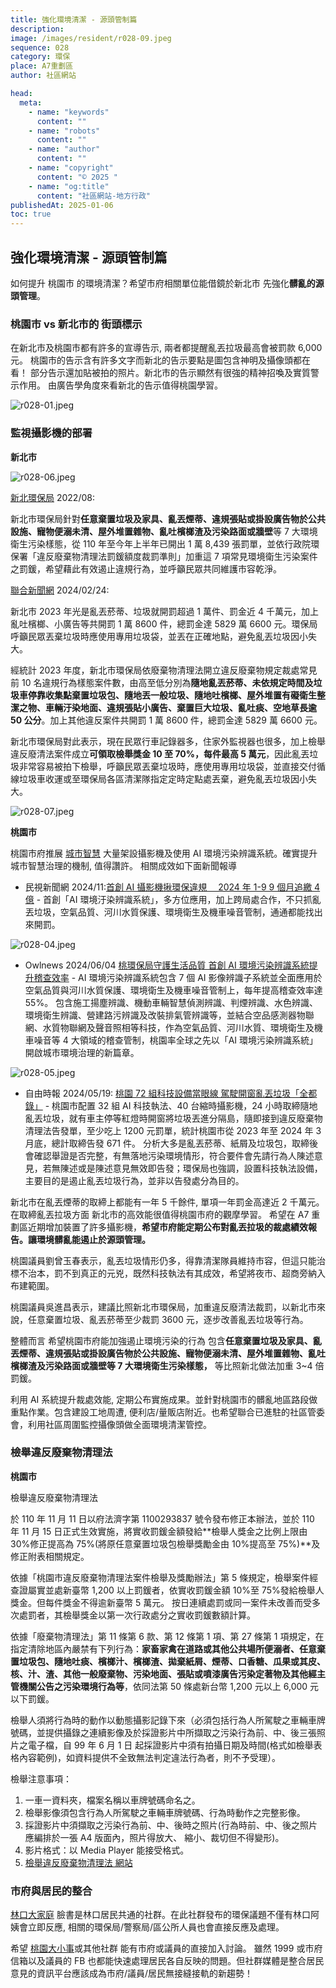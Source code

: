 ```yaml
---
title: 強化環境清潔 - 源頭管制篇
description:
image: /images/resident/r028-09.jpeg
sequence: 028
category: 環保
place: A7重劃區
author: 社區網站

head:
  meta:
    - name: "keywords"
      content: ""
    - name: "robots"
      content: ""
    - name: "author"
      content: ""
    - name: "copyright"
      content: "© 2025 "
    - name: "og:title"
      content: "社區網站-地方行政"
publishedAt: 2025-01-06
toc: true
---
```


## 強化環境清潔 - 源頭管制篇

如何提升 桃園市 的環境清潔？希望市府相關單位能借鏡於新北市 先強化**髒亂的源頭管理**。

### 桃園市 vs 新北市的 街頭標示

在新北市及桃園市都有許多的宣導告示, 兩者都提醒亂丟拉圾最高會被罰款 6,000 元。 桃園市的告示含有許多文字而新北的告示要點是圖包含神明及攝像頭都在看！ 部分告示還加貼被拍的照片。新北市的告示顯然有很強的精神招喚及實質警示作用。 由廣告學角度來看新北的告示值得桃園學習。

![r028-01.jpeg](/images/resident/r028-01.jpeg)

### 監視攝影機的部署

**新北市**

![r028-06.jpeg](/images/resident/r028-06.jpeg)

<a href="https://www.epd.ntpc.gov.tw/Journal/Content?c=11108&t=policy">新北環保局</a> 2022/08:

新北市環保局針對**任意棄置垃圾及家具、亂丟煙蒂、違規張貼或掛設廣告物於公共設施、寵物便溺未清、屋外堆置雜物、亂吐檳榔渣及污染路面或牆壁**等 7 大環境衛生污染樣態，從 110 年至今年上半年已開出 1 萬 8,439 張罰單，並依行政院環保署「違反廢棄物清理法罰鍰額度裁罰準則」加重這 7 項常見環境衛生污染案件之罰鍰，希望藉此有效遏止違規行為，並呼籲民眾共同維護市容乾淨。

<a href="https://udn.com/news/story/7323/7789894">聯合新聞網</a> 2024/02/24:

新北市 2023 年光是亂丟菸蒂、垃圾就開罰超過 1 萬件、罰金近 4 千萬元，加上亂吐檳榔、小廣告等共開罰 1 萬 8600 件，總罰金達 5829 萬 6600 元。環保局呼籲民眾丟棄垃圾時應使用專用垃圾袋，並丟在正確地點，避免亂丟垃圾因小失大。

經統計 2023 年度，新北市環保局依廢棄物清理法開立違反廢棄物規定裁處常見前 10 名違規行為樣態案件數，由高至低分別為**隨地亂丟菸蒂、未依規定時間及垃圾車停靠收集點棄置垃圾包、隨地丟一般垃圾、隨地吐檳榔、屋外堆置有礙衛生整潔之物、車輛汙染地面、違規張貼小廣告、棄置巨大垃圾、亂吐痰、空地草長逾 50 公分**。加上其他違反案件共開罰 1 萬 8600 件，總罰金達 5829 萬 6600 元。

新北市環保局對此表示，現在民眾行車記錄器多，住家外監視器也很多，加上檢舉違反廢清法案件成立**可領取檢舉獎金 10 至 70%，每件最高 5 萬元**，因此亂丟垃圾非常容易被拍下檢舉，呼籲民眾丟棄垃圾時，應使用專用垃圾袋，並直接交付循線垃圾車收運或至環保局各區清潔隊指定定時定點處丟棄，避免亂丟垃圾因小失大。

![r028-07.jpeg](/images/resident/r028-07.jpeg)

**桃園市**

桃園市府推展 <a href="https://www.smart-taoyuan.tw/?gad_source=1&gclid=CjwKCAiA-Oi7BhA1EiwA2rIu2y9HwaGLmoss7rxYaiq1Z6QyKyTTz-ELXjlVMGlHeqVZISnBRmQoWhoCrp4QAvD_BwE">城市智慧</a> 大量架設攝影機及使用 AI 環境污染辨識系統。確實提升城市智慧治理的機制, 值得讚許。 相關成效如下面新聞報導

- 民視新聞網 2024/11:<a href="https://www.youtube.com/watch?v=TBrFLSDvR-8">首創 AI 攝影機揪環保違規　 2024 年 1-9 9 個月追繳 4 億</a> - 首創「AI 環境汙染辨識系統」，多方位應用，加上跨局處合作，不只抓亂丟垃圾，空氣品質、河川水質保護、環境衛生及機車噪音管制，通通都能找出來開罰。

![r028-04.jpeg](/images/resident/r028-04.jpeg)

- Owlnews 2024/06/04 <a href="https://news.owlting.com/articles/714455">桃環保局守護生活品質 首創 AI 環境污染辨識系統提升稽查效率</a> - AI 環境污染辨識系統包含 7 個 AI 影像辨識子系統並全面應用於空氣品質與河川水質保護、環境衛生及機車噪音管制上，每年提高稽查效率達 55%。 包含施工揚塵辨識、機動車輛智慧偵測辨識、判煙辨識、水色辨識、環境衛生辨識、營建路污辨識及改裝排氣管辨識等，並結合空品感測器物聯網、水質物聯網及聲音照相等科技，作為空氣品質、河川水質、環境衛生及機車噪音等 4 大領域的稽查管制，桃園率全球之先以「AI 環境污染辨識系統」開啟城市環境治理的新篇章。

![r028-05.jpeg](/images/resident/r028-05.jpeg)

- 自由時報 2024/05/19: <a href="https://news.ltn.com.tw/news/Taoyuan/breakingnews/4677525">桃園 72 組科技設備當眼線 駕駛開窗亂丟垃圾「全都錄」</a> -
  桃園市配置 32 組 AI 科技執法、40 台縮時攝影機，24 小時取締隨地亂丟垃圾，就有車主停等紅燈時開窗將垃圾丟進分隔島，隨即接到違反廢棄物清理法告發單，至少吃上 1200 元罰單，統計桃園市從 2023 年至 2024 年 3 月底，總計取締告發 671 件。 分析大多是亂丟菸蒂、紙屑及垃圾包，取締後會確認舉證是否完整，有無落地污染環境情形，符合要件會先請行為人陳述意見，若無陳述或是陳述意見無效即告發；環保局也強調，設置科技執法設備，主要目的是遏止亂丟垃圾行為，並非以告發處分為目的。

新北市在亂丟煙蒂的取締上都能有一年 5 千餘件, 單項一年罰金高達近 2 千萬元。 在取締亂丟拉圾方面 新北市的高效能很值得桃園市府的觀摩學習。 希望在 A7 重劃區近期增加裝置了許多攝影機，**希望市府能定期公布對亂丟拉圾的裁處績效報告。讓環境髒亂能遏止於源頭管理。**

桃園議員劉曾玉春表示，亂丟垃圾情形仍多，得靠清潔隊員維持市容，但這只能治標不治本，罰不到真正的元兇，既然科技執法有其成效，希望將夜市、超商旁納入布建範圍。

桃園議員吳進昌表示，建議比照新北市環保局，加重違反廢清法裁罰，以新北市來說，任意棄置垃圾、亂丟菸蒂至少裁罰 3600 元，逐步改善亂丟垃圾等行為。

整體而言 希望桃園市府能加強遏止環境污染的行為 包含**任意棄置垃圾及家具、亂丟煙蒂、違規張貼或掛設廣告物於公共設施、寵物便溺未清、屋外堆置雜物、亂吐檳榔渣及污染路面或牆壁等 7 大環境衛生污染樣態，** 等比照新北做法加重 3~4 倍罰鍰。

利用 AI 系統提升裁處效能, 定期公布實施成果。並針對桃園市的髒亂地區路段做重點作業。包含建設工地周遭, 便利店/量販店附近。也希望聯合已進駐的社區管委會，利用社區周圍監控攝像頭做全面環境清潔管控。

### 檢舉違反廢棄物清理法

**桃園市**

檢舉違反廢棄物清理法

於 110 年 11 月 11 日以府法濟字第 1100293837 號令發布修正本辦法，並於 110 年 11 月 15 日正式生效實施，將實收罰鍰金額發給**檢舉人獎金之比例上限由 30%修正提高為 75%(將原任意棄置垃圾包檢舉獎勵金由 10%提高至 75%)**及修正附表相關規定。

依據「桃園市違反廢棄物清理法案件檢舉及獎勵辦法」第 5 條規定，檢舉案件經查證屬實並處新臺幣 1,200 以上罰鍰者，依實收罰鍰金額 10%至 75%發給檢舉人獎金。但每件獎金不得逾新臺幣 5 萬元。 按日連續處罰或同一案件未改善而受多次處罰者，其檢舉獎金以第一次行政處分之實收罰鍰數額計算。

依據「廢棄物清理法」第 11 條第 6 款、第 12 條第 1 項、第 27 條第 1 項規定，在指定清除地區內嚴禁有下列行為：**家畜家禽在道路或其他公共場所便溺者、任意棄置垃圾包、隨地吐痰、檳榔汁、檳榔渣、拋棄紙屑、煙蒂、口香糖、瓜果或其皮、核、汁、渣、其他一般廢棄物、污染地面、張貼或噴漆廣告污染定著物及其他經主管機關公告之污染環境行為等**，依同法第 50 條處新台幣 1,200 元以上 6,000 元以下罰鍰。

檢舉人須將行為時的動作以動態攝影記錄下來（必須包括行為人所駕駛之車輛車牌號碼，並提供攝錄之連續影像及於採證影片中所擷取之污染行為前、中、後三張照片之電子檔，自 99 年 6 月 1 日 起採證影片中須有拍攝日期及時間(格式如檢舉表格內容範例)，如資料提供不全致無法判定違法行為者，則不予受理）。

檢舉注意事項：

1.  一車一資料夾，檔案名稱以車牌號碼命名之。
2.  檢舉影像須包含行為人所駕駛之車輛車牌號碼、行為時動作之完整影像。
3.  採證影片中須擷取之污染行為前、中、後時之照片(行為時前、中、後之照片應編排於一張 A4 版面內，照片得放大、 縮小、裁切但不得變形)。
4.  影片格式：以 Media Player 能接受格式。
5.  <a href="https://www.tyoem.gov.tw/Convenience/Details/8">檢舉違反廢棄物清理法 網站</a>

### 市府與居民的整合

<a href="https://www.facebook.com/groups/346912212638551/search/?q=%E7%92%B0%E4%BF%9D%E5%B1%80">林口大家庭</a> 臉書是林口居民共通的社群。在此社群發布的環保議題不僅有林口阿姨會立即反應, 相關的環保局/警察局/區公所人員也會直接反應及處理。

希望 <a href="https://www.facebook.com/groups/289710477900380">桃園大小事</a>或其他社群 能有市府或議員的直接加入討論。 雖然 1999 或市府信箱以及議員的 FB 也都能快速處理居民各自反映的問題。但社群媒體是整合居民意見的資訊平台應該成為市府/議員/居民無接縫接軌的新趨勢！
